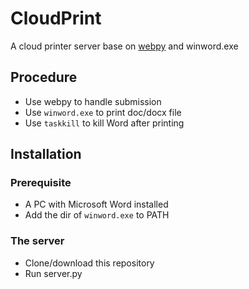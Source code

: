 # CloudPrint #
A cloud printer server base on [webpy](https://github.com/webpy/webpy) and winword.exe

## Procedure ##
* Use webpy to handle submission
* Use `winword.exe` to print doc/docx file
* Use `taskkill` to kill Word after printing

## Installation ##

### Prerequisite ###
* A PC with Microsoft Word installed
* Add the dir of `winword.exe` to PATH

### The server ###
* Clone/download this repository
* Run server.py

